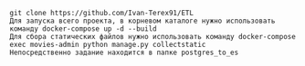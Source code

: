 

    git clone https://github.com/Ivan-Terex91/ETL
    Для запуска всего проекта, в корневом каталоге нужно использовать команду docker-compose up -d --build
    Для сбора статических файлов нужно использовать команду docker-compose exec movies-admin python manage.py collectstatic
    Непосредственно задание находится в папке postgres_to_es



